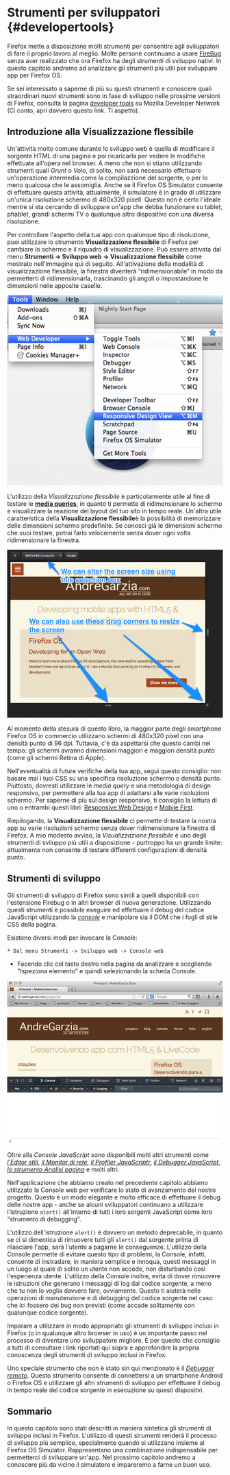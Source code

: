 # Strumenti per sviluppatori {#developertools}

Firefox mette a disposizione molti strumenti per consentire agli sviluppatori di fare il proprio lavoro al meglio. Molte persone continuano a usare [FireBug](https://addons.mozilla.org/it/firefox/addon/firebug/) senza aver realizzato che ora Firefox ha degli strumenti di sviluppo nativi. In questo capitolo andremo ad analizzare gli strumenti più utili per sviluppare app per Firefox OS.

Se sei interessato a saperne di più su questi strumenti e conoscere quali straordinari nuovi strumenti sono in fase di sviluppo nelle prossime versioni di Firefox, consulta la pagina [developer tools](https://developer.mozilla.org/en-US/docs/Tools) su Mozilla Developer Network (Ci conto, apri davvero questo link. Ti aspetto).
 
## Introduzione alla Visualizzazione flessibile

Un'attività molto comune durante lo sviluppo web è quella di modificare il sorgente HTML di una pagina e poi ricaricarla per vedere le modifiche effettuate all'opera nel browser. A meno che non si stiano utilizzando strumenti quali *Grunt* o *Volo*, di solito, non sarà necessario effettuare un'operazione intermedia come la compilazzione del sorgente, o per lo meno qualcosa che le assomiglia. Anche se il Firefox OS Simulator consente di effettuare questa attività, attualmente, il simulatore è in grado di utilizzare un'unica risoluzione schermo di 480x320 pixell. Questo non è certo l'ideale mentre si sta cercando di sviluppare un'app che debba funzionare su tablet, phablet, grandi schermi TV o qualunque altro dispositivo con una diversa risoluzione.

Per controllare l'aspetto della tua app con qualunque tipo di risoluzione, puoi utilizzare lo strumento **Visualizzazione flessibile** di Firefox per cambiare lo schermo e il riquadro di visualizzazione. Può essere attivata dal menu **Strumenti -> Sviluppo web -> Visualizzazione flessibile** come mostrato nell'immagine qui di seguito. All'attivazione della modalità di visualizzazione flessibile, la finestra diventerà “ridimensionabile“ in modo da permetterti di ridimensionarla, trascinando gli angoli o impostandone le dimensioni nelle apposite caselle.

![Attivazione della visualizzazione flessibile](images/originals/responsive-design-view.png)

L'utilizzo della *Visualizzazione flessibile* è particolarmente utile al fine di testare le [**media queries**](https://developer.mozilla.org/en-US/docs/Web/Guide/CSS/Media_queries), in quanto ti permette di ridimensionare lo schermo e visualizzare la reazione del layout del tuo sito in tempo reale. Un'altra utile caratteristica della **Visualizzazione flessibile**è la possibilità di memorizzare delle dimensioni schermo predefinite. Se conosci già le dimensioni schermo che vuoi testare, potrai farlo velocemente senza dover ogni volta ridimensionare la finestra.

![Esempio di visualizzazione flessibile](images/originals/responsive-view-sample.png)

Al momento della stesura di questo libro, la maggior parte degli smartphone Firefox OS in commercio utilizzano schermi di 480x320 pixel con una densità punto di 96 dpi. Tuttavia, c'è da aspettarsi che questo cambi nel tempo: gli schermi avranno dimensioni maggiori e maggiori densità punto (come gli schermi Retina di Apple).

Nell'eventualità di future verifiche della tua app, segui questo consiglio: non basare mai i tuoi CSS su una specifica risoluzione schermo o densità punto. Piuttosto, dovresti utilizzare le *media query* e una metodologia di design responsivo, per permettere alla tua app di adattarsi alle varie risoluzioni schermo. Per saperne di più sul design responsivo, ti consiglio la lettura di uno o entrambi questi libri: [Responsive Web Design](http://www.abookapart.com/products/responsive-web-design) e [Mobile First](http://www.abookapart.com/products/mobile-first).

Riepilogando, la **Visualizzazione flessibile** ci permette di testare la nostra app su varie risoluzioni schermo senza dover ridimensionare la finestra di Firefox. A mio modesto avviso, la *Visualizzazione flessibile* è uno degli strumenti di sviluppo più utili a disposizione - purtroppo ha un grande limite: attualmente non consente di testare differenti configurazioni di densità punto.

## Strumenti di sviluppo

Gli strumenti di sviluppo di Firefox sono simili a quelli disponibili con l'estensione Firebug o in altri browser di nuova generazione. Utilizzando questi strumenti è possibile eseguire ed effettuare il debug del codice JavaScript utilizzando la [*console*](https://developer.mozilla.org/en-US/docs/Web/API/console) e manipolare sia il DOM che i fogli di stile CSS della pagina. 

Esistono diversi modi per invocare la Console:

	* Dal menu Strumenti -> Sviluppo web -> Console web
 * Facendo clic col tasto destro nella pagina da analizzare e scegliendo "Ispeziona elemento" e quindi selezionando la scheda Console.

![Console JavaScript](images/originals/console-open.png) 

Oltre alla *Console JavaScript* sono disponibili molti altri strumenti come [*l'Editor stili*](https://developer.mozilla.org/en-US/docs/Tools/Style_Editor), [*il Monitor di rete*](https://developer.mozilla.org/en-US/docs/Tools/Network_Monitor), [*il Profiler JavaScriptr*](https://developer.mozilla.org/en-US/docs/Tools/Profiler), [*il Debugger JavaScript*](https://developer.mozilla.org/en-US/docs/Tools/Debugger), [*lo strumento Analisi pagina*](https://developer.mozilla.org/en-US/docs/Tools/Page_Inspector) e molti altri.

Nell'applicazione che abbiamo creato nel precedente capitolo abbiamo utilizzato la Console web per verificare lo stato di avanzamento del nostro progetto. Questo è un modo elegante e molto efficace di effettuare il debug delle nostre app - anche se alcuni sviluppatori continuano a utilizzare l'istruzione `alert()` all'interno di tutti i loro sorgenti JavaScript come loro “strumento di debugging”.

L'utilizzo dell'istruzione `alert()` è davvero un metodo deprecabile, in quanto se ci si dimentica di rimuovere tutti gli `alert()` dal sorgente prima di rilasciare l'app, sarà l'utente a pagarne le conseguenze. L'utilizzo della Console permette di evitare questo tipo di problemi, la Console, infatti, consente di instradare, in maniera semplice e innoqua, questi messaggi in un luogo al quale di solito un utente non accede, non disturbando così l'esperienza utente. L'utilizzo della Console inoltre, evita di dover rimuovere le istruzioni che generano i messaggi di log dal codice sorgente, a meno che tu non lo voglia davvero fare, ovviamente. Questo ti aiuterà nelle operazioni di manutenzione e di debugging del codice sorgente nel caso che lci fossero dei bug non previsti (come accade solitamente con qualunque codice sorgente).

Imparare a utilizzare in modo appropriato gli strumenti di sviluppo inclusi in Firefox (o in qualunque altro browser in uso) è un importante passo nel processo di diventare uno sviluppatore migliore. È per questo che consiglio a tutti di consultare i link riportati qui sopra e approfondire la propria conoscenza degli strumenti di sviluppo inclusi in Firefox.

Uno speciale strumento che non è stato sin qui menzionato è il [*Debugger remoto*](https://developer.mozilla.org/en-US/docs/Tools/Remote_Debugging). Questo strumento consente di connettersi a un smartphone Android o Firefox OS e utilizzare gli altri strumenti di sviluppo per effettuare il debug in tempo reale del codice sorgente in esecuzione su questi dispositvi.

## Sommario

In questo capitolo sono stati descritti in maniera sintetica gli strumenti di sviluppo inclusi in Firefox. L'utilizzo di questi strumenti renderà il processo di sviluppo più semplice, specialmente quando si utilizzano insieme al Firefox OS Simulator. Rappresentano una combinazione indispensabile per permetterci di sviluppare un'app. Nel prossimo capitolo andremo a conoscere più da vicino il simulatore e impareremo a farne un buon uso.